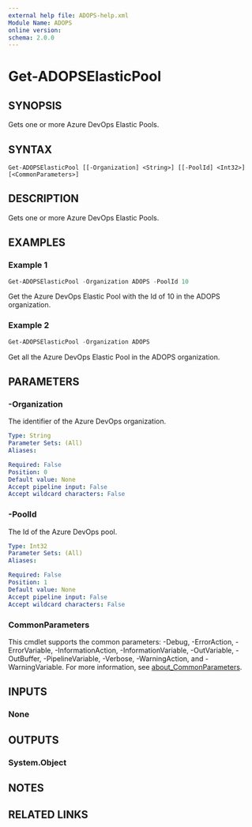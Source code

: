 ```yaml
---
external help file: ADOPS-help.xml
Module Name: ADOPS
online version:
schema: 2.0.0
---
```


# Get-ADOPSElasticPool

## SYNOPSIS
Gets one or more Azure DevOps Elastic Pools.

## SYNTAX

```
Get-ADOPSElasticPool [[-Organization] <String>] [[-PoolId] <Int32>] [<CommonParameters>]
```

## DESCRIPTION
Gets one or more Azure DevOps Elastic Pools.

## EXAMPLES

### Example 1
```powershell
Get-ADOPSElasticPool -Organization ADOPS -PoolId 10
```

Get the Azure DevOps Elastic Pool with the Id of 10 in the ADOPS organization.

### Example 2
```powershell
Get-ADOPSElasticPool -Organization ADOPS
```

Get all the Azure DevOps Elastic Pool in the ADOPS organization.

## PARAMETERS

### -Organization
The identifier of the Azure DevOps organization.

```yaml
Type: String
Parameter Sets: (All)
Aliases:

Required: False
Position: 0
Default value: None
Accept pipeline input: False
Accept wildcard characters: False
```

### -PoolId
The Id of the Azure DevOps pool.

```yaml
Type: Int32
Parameter Sets: (All)
Aliases:

Required: False
Position: 1
Default value: None
Accept pipeline input: False
Accept wildcard characters: False
```

### CommonParameters
This cmdlet supports the common parameters: -Debug, -ErrorAction, -ErrorVariable, -InformationAction, -InformationVariable, -OutVariable, -OutBuffer, -PipelineVariable, -Verbose, -WarningAction, and -WarningVariable. For more information, see [about_CommonParameters](http://go.microsoft.com/fwlink/?LinkID=113216).

## INPUTS

### None

## OUTPUTS

### System.Object
## NOTES

## RELATED LINKS
